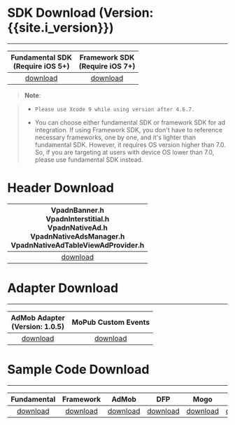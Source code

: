 # SDK Download (Version: {{site.i_version}})
---

Fundamental SDK<br>(Require iOS 5+)  | Framework SDK <br> (Require iOS 7+) |
:-------------: | :------------:|
[download][1]   | [download][2] |

> **Note**:

>* `Please use Xcode 9 while using version after 4.6.7.`
>
>* You can choose either fundamental SDK or framework SDK for ad integration. If using Framework SDK, you don't have to reference necessary frameworks, one by one, and it's lighter than fundamental SDK. However, it requires OS version higher than 7.0. So, if you are targeting at users with device OS lower than 7.0, please use fundamental SDK instead.

# Header Download

|VpadnBanner.h <br> VpadnInterstitial.h <br> VpadnNativeAd.h <br> VpadnNativeAdsManager.h <br> VpadnNativeAdTableViewAdProvider.h|
|:-------------:|
|[download][3]|



# Adapter Download
---

AdMob Adapter <br> (Version: 1.0.5)|MoPub Custom Events
:---------------------------------:|:-----------:|
[download][4]                      |[download][5]

# Sample Code Download
---

Fundamental  | Framework | AdMob        |    DFP       |     Mogo    |  MoPub
:-------------: | :-----------:| :-----------:|:------------:|:-----------:|:-----------:
[download][6]   | [download][7]| [download][8]|[download][9] |[download][10]|[download][11]



[1]: http://m.vpon.com/sdk/VponSDK-iOS/ios-vpadn-sdk-467-62907102-1709271730-c3b4713.a
[2]: {{site.dnldurl}}/sdk/VpadnSDKiOS-4.6.7.zip

[3]: https://github.com/vpon-sdk/Vpon-mobile-ios-examples/tree/master/FundamentalExample/Headers
[4]: https://github.com/vpon-sdk/Vpon-mobile-ios-examples/tree/master/Adapter/AdMobAdapter
[5]: https://github.com/vpon-sdk/Vpon-mobile-ios-examples/tree/master/Adapter/MoPubCustomEvents
[6]: https://github.com/vpon-sdk/Vpon-mobile-ios-examples/tree/master/FundamentalExample
[7]: https://github.com/vpon-sdk/Vpon-mobile-ios-examples/tree/master/FrameworkExample
[8]: https://github.com/vpon-sdk/Vpon-mobile-ios-examples/tree/master/Mediation/AdMobExample
[9]: https://github.com/vpon-sdk/Vpon-mobile-ios-examples/tree/master/Mediation/DFPExample
[10]: https://github.com/vpon-sdk/Vpon-mobile-ios-examples/tree/master/Mediation/MogoExample
[11]: https://github.com/vpon-sdk/Vpon-mobile-ios-examples/tree/master/Mediation/MoPubExample
